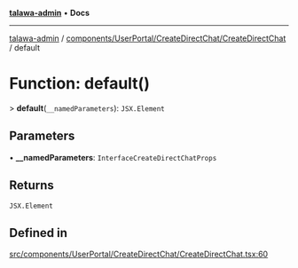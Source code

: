 [**talawa-admin**](../../../../../README.md) • **Docs**

***

[talawa-admin](../../../../../modules.md) / [components/UserPortal/CreateDirectChat/CreateDirectChat](../README.md) / default

# Function: default()

\> **default**(`__namedParameters`): `JSX.Element`

## Parameters

• **\_\_namedParameters**: `InterfaceCreateDirectChatProps`

## Returns

`JSX.Element`

## Defined in

[src/components/UserPortal/CreateDirectChat/CreateDirectChat.tsx:60](https://github.com/PalisadoesFoundation/talawa-admin/blob/3f6b41a67c6932f4c0bce6ffb822d4ef12ede8c8/src/components/UserPortal/CreateDirectChat/CreateDirectChat.tsx#L60)
